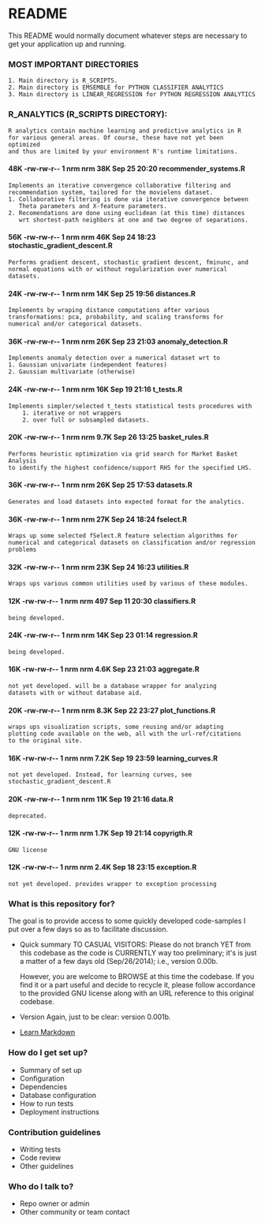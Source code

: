 # README #

This README would normally document whatever steps are necessary to get your application up and running.



### MOST IMPORTANT DIRECTORIES ###
    1. Main directory is R_SCRIPTS.
    2. Main directory is EMSEMBLE for PYTHON CLASSIFIER ANALYTICS
    3. Main directory is LINEAR_REGRESSION for PYTHON REGRESSION ANALYTICS



### R_ANALYTICS (R_SCRIPTS DIRECTORY): ###
    R analytics contain machine learning and predictive analytics in R
    for various general areas. Of course, these have not yet been optimized
    and thus are limited by your environment R's runtime limitations.



#### 48K -rw-rw-r-- 1 nrm nrm  38K Sep 25 20:20 recommender_systems.R ####
    Implements an iterative convergence collaborative filtering and 
    recommendation system, tailored for the movielens dataset. 
    1. Collaborative filtering is done via iterative convergence between 
       Theta parameters and X-feature parameters. 
    2. Recomendations are done using euclidean (at this time) distances 
       wrt shortest-path neighbors at one and two degree of separations.

#### 56K -rw-rw-r-- 1 nrm nrm  46K Sep 24 18:23 stochastic_gradient_descent.R ####
    Performs gradient descent, stochastic gradient descent, fminunc, and
    normal equations with or without regularization over numerical datasets.

#### 24K -rw-rw-r-- 1 nrm nrm  14K Sep 25 19:56 distances.R ####
    Implements by wraping distance computations after various 
    transformations: pca, probability, and scaling transforms for
    numerical and/or categorical datasets.

#### 36K -rw-rw-r-- 1 nrm nrm  26K Sep 23 21:03 anomaly_detection.R ####
    Implements anomaly detection over a numerical dataset wrt to
    1. Gaussian univariate (independent features) 
    2. Gaussian multivariate (otherwise)

#### 24K -rw-rw-r-- 1 nrm nrm  16K Sep 19 21:16 t_tests.R ####
    Implements simpler/selected t_tests statistical tests procedures with 
        1. iterative or not wrappers 
        2. over full or subsampled datasets.

#### 20K -rw-rw-r-- 1 nrm nrm 9.7K Sep 26 13:25 basket_rules.R ####
    Performs heuristic optimization via grid search for Market Basket Analysis 
    to identify the highest confidence/support RHS for the specified LHS.

#### 36K -rw-rw-r-- 1 nrm nrm  26K Sep 25 17:53 datasets.R ####
    Generates and load datasets into expected format for the analytics.

#### 36K -rw-rw-r-- 1 nrm nrm  27K Sep 24 18:24 fselect.R ####
    Wraps up some selected fSelect.R feature selection algorithms for
    numerical and categorical datasets on classification and/or regression 
    problems

#### 32K -rw-rw-r-- 1 nrm nrm  23K Sep 24 16:23 utilities.R ####
    Wraps ups various common utilities used by various of these modules.

#### 12K -rw-rw-r-- 1 nrm nrm  497 Sep 11 20:30 classifiers.R ####
    being developed.

#### 24K -rw-rw-r-- 1 nrm nrm  14K Sep 23 01:14 regression.R ####
    being developed.

#### 16K -rw-rw-r-- 1 nrm nrm 4.6K Sep 23 21:03 aggregate.R ####
    not yet developed. will be a database wrapper for analyzing
    datasets with or without database aid.

#### 20K -rw-rw-r-- 1 nrm nrm 8.3K Sep 22 23:27 plot_functions.R ####
    wraps ups visualization scripts, some reusing and/or adapting
    plotting code available on the web, all with the url-ref/citations
    to the original site.

#### 16K -rw-rw-r-- 1 nrm nrm 7.2K Sep 19 23:59 learning_curves.R ####
    not yet developed. Instead, for learning curves, see 
    stochastic_gradient_descent.R

#### 20K -rw-rw-r-- 1 nrm nrm  11K Sep 19 21:16 data.R ####
    deprecated.

#### 12K -rw-rw-r-- 1 nrm nrm 1.7K Sep 19 21:14 copyrigth.R ####
    GNU license

#### 12K -rw-rw-r-- 1 nrm nrm 2.4K Sep 18 23:15 exception.R ####
    not yet developed. provides wrapper to exception processing



### What is this repository for? ###

The goal is to provide access to some quickly developed code-samples I put over a few days so as to facilitate discussion.

* Quick summary
    TO CASUAL VISITORS:
    Please do not branch YET from this codebase as the code is CURRENTLY way 
    too preliminary; it's is just a matter of a few days old (Sep/26/2014);
    i.e., version 0.00b. 

    However, you are welcome to BROWSE at this time the codebase.
    If you find it or a part useful and decide to recycle it, please 
    follow accordance to the provided GNU license along with an URL
    reference to this original codebase.

* Version
    Again, just to be clear: version 0.001b.

* [Learn Markdown](https://bitbucket.org/tutorials/markdowndemo)

### How do I get set up? ###

* Summary of set up
* Configuration
* Dependencies
* Database configuration
* How to run tests
* Deployment instructions

### Contribution guidelines ###

* Writing tests
* Code review
* Other guidelines

### Who do I talk to? ###

* Repo owner or admin
* Other community or team contact



